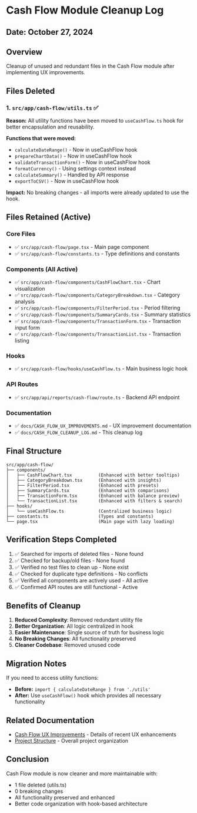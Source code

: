 # Cash Flow Module Cleanup Log

## Date: October 27, 2024

## Overview
Cleanup of unused and redundant files in the Cash Flow module after implementing UX improvements.

## Files Deleted

### 1. `src/app/cash-flow/utils.ts` ✅
**Reason:** All utility functions have been moved to `useCashFlow.ts` hook for better encapsulation and reusability.

**Functions that were moved:**
- `calculateDateRange()` - Now in useCashFlow hook
- `prepareChartData()` - Now in useCashFlow hook
- `validateTransactionForm()` - Now in useCashFlow hook
- `formatCurrency()` - Using settings context instead
- `calculateSummary()` - Handled by API response
- `exportToCSV()` - Now in useCashFlow hook

**Impact:** No breaking changes - all imports were already updated to use the hook.

## Files Retained (Active)

### Core Files
- ✅ `src/app/cash-flow/page.tsx` - Main page component
- ✅ `src/app/cash-flow/constants.ts` - Type definitions and constants

### Components (All Active)
- ✅ `src/app/cash-flow/components/CashFlowChart.tsx` - Chart visualization
- ✅ `src/app/cash-flow/components/CategoryBreakdown.tsx` - Category analysis
- ✅ `src/app/cash-flow/components/FilterPeriod.tsx` - Period filtering
- ✅ `src/app/cash-flow/components/SummaryCards.tsx` - Summary statistics
- ✅ `src/app/cash-flow/components/TransactionForm.tsx` - Transaction input form
- ✅ `src/app/cash-flow/components/TransactionList.tsx` - Transaction listing

### Hooks
- ✅ `src/app/cash-flow/hooks/useCashFlow.ts` - Main business logic hook

### API Routes
- ✅ `src/app/api/reports/cash-flow/route.ts` - Backend API endpoint

### Documentation
- ✅ `docs/CASH_FLOW_UX_IMPROVEMENTS.md` - UX improvement documentation
- ✅ `docs/CASH_FLOW_CLEANUP_LOG.md` - This cleanup log

## Final Structure

```
src/app/cash-flow/
├── components/
│   ├── CashFlowChart.tsx          (Enhanced with better tooltips)
│   ├── CategoryBreakdown.tsx      (Enhanced with insights)
│   ├── FilterPeriod.tsx           (Enhanced with presets)
│   ├── SummaryCards.tsx           (Enhanced with comparisons)
│   ├── TransactionForm.tsx        (Enhanced with balance preview)
│   └── TransactionList.tsx        (Enhanced with filters & search)
├── hooks/
│   └── useCashFlow.ts             (Centralized business logic)
├── constants.ts                   (Types and constants)
└── page.tsx                       (Main page with lazy loading)
```

## Verification Steps Completed

1. ✅ Searched for imports of deleted files - None found
2. ✅ Checked for backup/old files - None found
3. ✅ Verified no test files to clean up - None exist
4. ✅ Checked for duplicate type definitions - No conflicts
5. ✅ Verified all components are actively used - All active
6. ✅ Confirmed API routes are still functional - Active

## Benefits of Cleanup

1. **Reduced Complexity**: Removed redundant utility file
2. **Better Organization**: All logic centralized in hook
3. **Easier Maintenance**: Single source of truth for business logic
4. **No Breaking Changes**: All functionality preserved
5. **Cleaner Codebase**: Removed unused code

## Migration Notes

If you need to access utility functions:
- **Before:** `import { calculateDateRange } from './utils'`
- **After:** Use `useCashFlow()` hook which provides all necessary functionality

## Related Documentation

- [Cash Flow UX Improvements](./CASH_FLOW_UX_IMPROVEMENTS.md) - Details of recent UX enhancements
- [Project Structure](./.kiro/steering/structure.md) - Overall project organization

## Conclusion

Cash Flow module is now cleaner and more maintainable with:
- 1 file deleted (utils.ts)
- 0 breaking changes
- All functionality preserved and enhanced
- Better code organization with hook-based architecture
